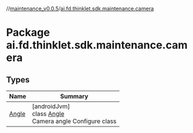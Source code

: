//[maintenance_v0.0.5](../../index.md)/[ai.fd.thinklet.sdk.maintenance.camera](index.md)

# Package ai.fd.thinklet.sdk.maintenance.camera

## Types

| Name | Summary |
|---|---|
| [Angle](-angle/index.md) | [androidJvm]<br>class [Angle](-angle/index.md)<br>Camera angle Configure class |
